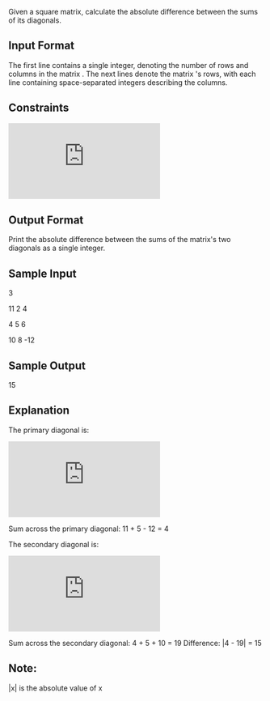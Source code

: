 Given a square matrix, calculate the absolute difference between the sums of its diagonals.

## Input Format

The first line contains a single integer,  denoting the number of rows and columns in the matrix . 
The next  lines denote the matrix 's rows, with each line containing  space-separated integers describing the columns.

## Constraints
![](http://latex.codecogs.com/gif.latex?-100%3C%5Cleq%20Elements%5C%20in%5C%20the%5C%20matrix%5Cleq%20100)

## Output Format

Print the absolute difference between the sums of the matrix's two diagonals as a single integer.

## Sample Input

3

11 2 4

4 5 6

10 8 -12

## Sample Output

15

## Explanation

The primary diagonal is:

![](http://latex.codecogs.com/gif.latex?%5Cbegin%7Balign*%7D%2011%20%26%5C%5C%20%26%5C%205%20%5C%5C%20%26%20-12%20%5Cend%7Balign*%7D)
     
Sum across the primary diagonal: 11 + 5 - 12 = 4

The secondary diagonal is:

![](http://latex.codecogs.com/gif.latex?%5Cbegin%7Balign*%7D%20%26%20%5C%20%5C%204%20%5C%5C%20%265%20%5C%5C%2010%20%26%20%5Cend%7Balign*%7D)

Sum across the secondary diagonal: 4 + 5 + 10 = 19 
Difference: |4 - 19| = 15

## Note:
|x| is the absolute value of x
